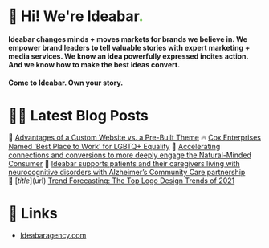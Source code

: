# 👋 Hi! We're Ideabar<span style="color:#6bbe4a">.</span>

#### Ideabar changes minds + moves markets for brands we believe in. We empower brand leaders to tell valuable stories with expert marketing + media services. We know an idea powerfully expressed incites action. And we know how to make the best ideas convert.
#### Come to Ideabar. Own your story.

# 👩‍💻  Latest Blog Posts
<!-- BLOG-POST-LIST:START -->
 💯&nbsp;[Advantages of a Custom Website vs. a Pre-Built Theme](https://ideabaragency.com/advantages-of-a-custom-website-vs-a-pre-built-theme/)
 🔥&nbsp;[Cox Enterprises Named ‘Best Place to Work’ for LGBTQ+ Equality](https://ideabaragency.com/cox-enterprises-named-best-place-to-work-for-lgbtq-equality/)
 💫&nbsp;[Accelerating connections and conversions to more deeply engage the Natural-Minded Consumer](https://ideabaragency.com/accelerating-connections-and-conversions-to-more-deeply-engage-the-natural-minded-consumer/)
 🚀&nbsp;[Ideabar supports patients and their caregivers living with neurocognitive disorders with Alzheimer’s Community Care partnership](https://ideabaragency.com/alzheimers-community-care-partnership/)
 🌮&nbsp;[$title]($url)&nbsp;[Trend Forecasting: The Top Logo Design Trends of 2021](https://ideabaragency.com/trend-forecasting-the-top-logo-design-trends-of-2021/)<!-- BLOG-POST-LIST:END -->

# 🔗  Links
- [Ideabaragency.com](https://ideabaragency.com)
